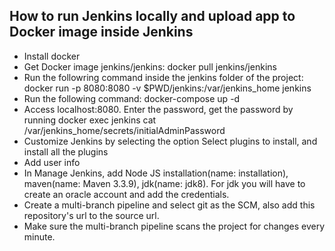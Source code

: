 ## How to run Jenkins locally and upload app to Docker image inside Jenkins

- Install docker
- Get Docker image jenkins/jenkins: docker pull jenkins/jenkins
- Run the followring command inside the jenkins folder of the project: docker run -p 8080:8080 -v $PWD/jenkins:/var/jenkins_home jenkins
- Run the following command: docker-compose up -d
- Access localhost:8080. Enter the password, get the password by running docker exec jenkins cat /var/jenkins_home/secrets/initialAdminPassword
- Customize Jenkins by selecting the option Select plugins to install, and install all the plugins
- Add user info
- In Manage Jenkins, add Node JS installation(name: installation), maven(name: Maven 3.3.9), jdk(name: jdk8). For jdk you will have to create an oracle account and add the credentials.
- Create a multi-branch pipeline and select git as the SCM, also add this repository's url to the source url.
- Make sure the multi-branch pipeline scans the project for changes every minute.
